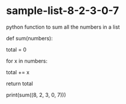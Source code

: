 # sample-list-8-2-3-0-7

python function to sum all the numbers in a list

def sum(numbers):

total = 0

for x in numbers:

total += x

return total

print(sum((8, 2, 3, 0, 7)))

